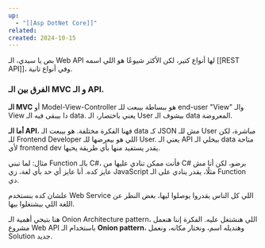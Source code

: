```yaml
---
up:
  - "[[Asp DotNet Core]]"
related: 
created: 2024-10-15
---
```

بص يا سيدي، الـ Web API لها أنواع كتير، لكن الأكثر شيوعًا هو اللي اسمه [[REST API]]، وفي أنواع تانية. 
### الفرق بين الـ MVC و الـ API.
**الـ MVC** أو Model-View-Controller هو ببساطة بيبعت للـ end-user "View" والـ View دا بيبقى فيه الـ data. 
يعني باختصار، الـ User بيشوف الـ data المعروضة.

**أما الـ API**، فهنا الفكرة مختلفة. 
هو بيبعت الـ data كـ JSON مش للـ User مباشرة، لكن للـ Frontend Developer اللي هو بيعرضها للـ User. 
يعني الـ API بيخلي الـ data متاحة لأي frontend dev يقدر يستفيد منها بأي طريقة يحبها.

مثال: لما تبني Function بالـ C#، فأنت ممكن تنادي عليها من C# برضو، لكن أنا مش عايز كده. أنا عايز أي حد بأي لغة، زي JavaScript مثلًا، يقدر ينادي على الـ Function دي.

علشان كده بنستخدم Web Service اللي كل الناس يقدروا يوصلوا ليها، بغض النظر عن اللغة اللي بيشتغلوا بيها.

هنا بتيجي أهمية الـ Onion Architecture pattern، اللي هنشتغل عليه. 
الفكرة إننا هنعمل مشروع Web API باستخدام الـ **Onion pattern**، وهنديله اسم، ونختار مكانه، ونعمل Solution جديد.